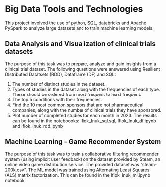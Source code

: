 # **Big Data Tools and Technologies**
This project involved the use of python, SQL, databricks and Apache PySpark to analyze large datasets and to train machine learning models.

## **Data Analysis and Visualization of clinical trials datasets**
The purpose of this task was to prepare, analyze and gain insights from a clinical trial dataset. The following questions were answered using Resilient DIstributed Datatsets (RDD), Dataframe (DF) and SQL:
1.	The number of distinct studies in the dataset.
2.	Types of studies in the dataset along with the frequencies of each type. These should be ordered from most frequent to least frequent.
3.	The top 5 conditions with their frequencies.
4.	Find the 10 most common sponsors that are not pharmaceutical companies, along with the number of clinical trials they have sponsored.
5.	Plot number of completed studies for each month in 2023.
The results can be found in the noteboooks: Ifiok_Inuk_sql.sql, Ifiok_Inuk_df.ipynb and Ifiok_Inuk_rdd.ipynb


## **Machine Learning - Game Recommender System**
The purpose of this task was to train a collaborative filtering recommender system (using implicit user feedback) on the dataset provided by Steam, an online video game distribution service. The provided dataset was “steam-200k.csv”. The ML model was trained using Alternating Least Squares (ALS) matrix factorization. This can be found in the Ifiok_Inuk_ml.ipynb notebook.

